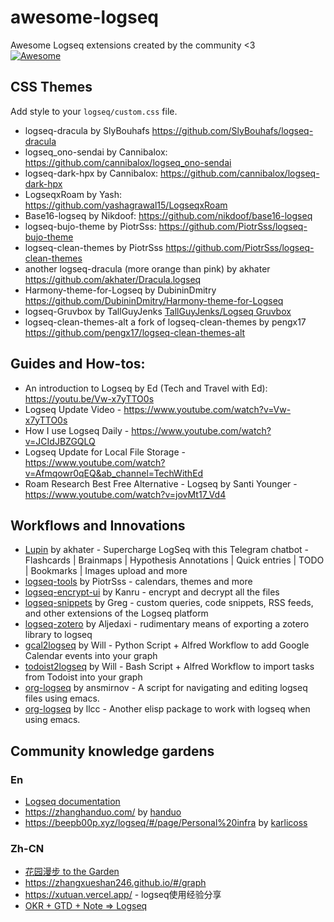 # awesome-logseq

Awesome Logseq extensions created by the community &lt;3  
[![Awesome](https://awesome.re/badge.svg)](https://awesome.re)

## CSS Themes

Add style to your `logseq/custom.css` file.

- logseq-dracula by SlyBouhafs <https://github.com/SlyBouhafs/logseq-dracula>
- logseq_ono-sendai by Cannibalox: <https://github.com/cannibalox/logseq_ono-sendai>
- logseq-dark-hpx by Cannibalox: <https://github.com/cannibalox/logseq-dark-hpx>
- LogseqxRoam by Yash: <https://github.com/yashagrawal15/LogseqxRoam>
- Base16-logseq by Nikdoof: https://github.com/nikdoof/base16-logseq
- logseq-bujo-theme by PiotrSss: https://github.com/PiotrSss/logseq-bujo-theme
- logseq-clean-themes by PiotrSss https://github.com/PiotrSss/logseq-clean-themes
- another logseq-dracula (more orange than pink) by akhater https://github.com/akhater/Dracula.logseq
- Harmony-theme-for-Logseq by DubininDmitry https://github.com/DubininDmitry/Harmony-theme-for-Logseq
- logseq-Gruvbox by TallGuyJenks [TallGuyJenks/Logseq Gruvbox](https://gist.github.com/tallguyjenks/6afc75e52a3d52d475b9df9dafdecfd2)
- logseq-clean-themes-alt a fork of logseq-clean-themes by pengx17 https://github.com/pengx17/logseq-clean-themes-alt

## Guides and How-tos:

- An introduction to Logseq by Ed (Tech and Travel with Ed): <https://youtu.be/Vw-x7yTTO0s>
- Logseq Update Video - <https://www.youtube.com/watch?v=Vw-x7yTTO0s>
- How I use Logseq Daily - <https://www.youtube.com/watch?v=JCIdJBZGQLQ>
- Logseq Update for Local File Storage - <https://www.youtube.com/watch?v=Afmqowr0qEQ&ab_channel=TechWithEd>
- Roam Research Best Free Alternative - Logseq by Santi Younger - https://www.youtube.com/watch?v=jovMt17_Vd4

## Workflows and Innovations

- [Lupin](https://github.com/akhater/Lupin) by akhater - Supercharge LogSeq with this Telegram chatbot - Flashcards | Brainmaps | Hypothesis Annotations | Quick entries | TODO | Bookmarks | Images upload and more
- [logseq-tools](https://github.com/PiotrSss/logseq-tools) by PiotrSss - calendars, themes and more
- [logseq-encrypt-ui](https://github.com/kanru/logseq-encrypt-ui) by Kanru - encrypt and decrypt all the files
- [logseq-snippets](https://github.com/71/logseq-snippets) by Greg - custom queries, code snippets, RSS feeds, and other extensions of the Logseq platform
- [logseq-zotero](https://github.com/aljedaxi/logseq-zotero/) by Aljedaxi - rudimentary means of exporting a zotero library to logseq
- [gcal2logseq](https://github.com/WilliamDurin/gcal2logseq) by Will - Python Script + Alfred Workflow to add Google Calendar events into your graph
- [todoist2logseq](https://github.com/WilliamDurin/todoist2logseq) by Will - Bash Script + Alfred Workflow to import tasks from Todoist into your graph 
- [org-logseq](https://github.com/ansmirnov/org-logseq) by ansmirnov - A script for navigating and editing logseq files using emacs.
- [org-logseq](https://github.com/llcc/org-logseq) by llcc - Another elisp package to work with logseq when using emacs.
## Community knowledge gardens
### En
- [Logseq documentation](https://logseq.github.io/)
- https://zhanghanduo.com/ by [handuo](https://github.com/handuozh/logseq-notes)
- https://beepb00p.xyz/logseq/#/page/Personal%20infra by [karlicoss](https://github.com/karlicoss)

### Zh-CN
- [花园漫步 to the Garden](https://tothegarden.vercel.app/)
- https://zhangxueshan246.github.io/#/graph
- https://xutuan.vercel.app/ - logseq使用经验分享
- [OKR + GTD + Note => Logseq](https://www.bmpi.dev/self/okr-gtd-note-logseq/)
